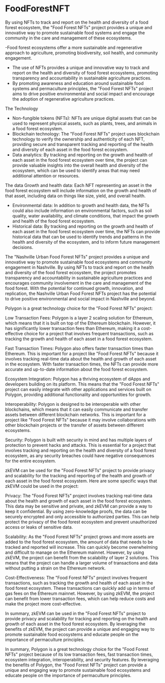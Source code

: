 # FoodForestNFT
By using NFTs to track and report on the health and diversity of a food forest ecosystem, the "Food Forest NFTs" project provides a unique and innovative way to promote sustainable food systems and engage the community in the care and management of these ecosystems.

-Food forest ecosystems offer a more sustainable and regenerative approach to agriculture, promoting biodiversity, soil health, and community engagement.
- The use of NFTs provides a unique and innovative way to track and report on the health and diversity of food forest ecosystems, promoting transparency and accountability in sustainable agriculture practices.
- By promoting awareness and education around sustainable food systems and permaculture principles, the "Food Forest NFTs" project aims to drive positive environmental and social impact and encourage the adoption of regenerative agriculture practices.

The Technology
- Non-fungible tokens (NFTs): NFTs are unique digital assets that can be used to represent physical assets, such as plants, trees, and animals in a food forest ecosystem.
- Blockchain technology: The "Food Forest NFTs" project uses blockchain technology to verify the ownership and authenticity of each NFT, providing secure and transparent tracking and reporting of the health and diversity of each asset in the food forest ecosystem.
- Data analytics: By tracking and reporting on the growth and health of each asset in the food forest ecosystem over time, the project can provide valuable insights into the overall health and diversity of the ecosystem, which can be used to identify areas that may need additional attention or resources.

The data
 Growth and health data: Each NFT representing an asset in the food forest ecosystem will include information on the growth and health of that asset, including data on things like size, yield, and overall health.
- Environmental data: In addition to growth and health data, the NFTs could also include information on environmental factors, such as soil quality, water availability, and climate conditions, that impact the growth and health of the food forest ecosystem.
- Historical data: By tracking and reporting on the growth and health of each asset in the food forest ecosystem over time, the NFTs can provide historical data that can be used to identify trends and patterns in the health and diversity of the ecosystem, and to inform future management decisions.

The "Nashville Urban Food Forest NFTs" project provides a unique and innovative way to promote sustainable food ecosystems and community engagement in Nashville. By using NFTs to track and report on the health and diversity of the food forest ecosystem, the project promotes transparency and accountability in sustainable agriculture practices and encourages community involvement in the care and management of the food forest. With the potential for continued growth, innovation, and replication, the Nashville Urban Food Forest NFTs project has the potential to drive positive environmental and social impact in Nashville and beyond.

Polygon is a great technology choice for the "Food Forest NFTs" project:

Low Transaction Fees: Polygon is a layer 2 scaling solution for Ethereum, which means that it is built on top of the Ethereum blockchain. However, it has significantly lower transaction fees than Ethereum, making it a cost-effective choice for a project that involves frequent transactions, such as tracking the growth and health of each asset in a food forest ecosystem.

Fast Transaction Times: Polygon also offers faster transaction times than Ethereum. This is important for a project like "Food Forest NFTs" because it involves tracking real-time data about the health and growth of each asset in the ecosystem. With faster transaction times, the NFTs can provide more accurate and up-to-date information about the food forest ecosystem.

Ecosystem Integration: Polygon has a thriving ecosystem of dApps and developers building on its platform. This means that the "Food Forest NFTs" project can easily integrate with other applications and services built on Polygon, providing additional functionality and opportunities for growth.

Interoperability: Polygon is designed to be interoperable with other blockchains, which means that it can easily communicate and transfer assets between different blockchain networks. This is important for a project like "Food Forest NFTs" because it may involve collaborations with other blockchain projects or the transfer of assets between different ecosystems.

Security: Polygon is built with security in mind and has multiple layers of protection to prevent hacks and attacks. This is essential for a project that involves tracking and reporting on the health and diversity of a food forest ecosystem, as any security breaches could have negative consequences for the entire ecosystem.

zkEVM can be used for the "Food Forest NFTs" project to provide privacy and scalability for the tracking and reporting of the health and growth of each asset in the food forest ecosystem. Here are some specific ways that zkEVM could be used in the project:

Privacy: The "Food Forest NFTs" project involves tracking real-time data about the health and growth of each asset in the food forest ecosystem. This data may be sensitive and private, and zkEVM can provide a way to keep it confidential. By using zero-knowledge proofs, the data can be securely encrypted and only accessible to authorized parties. This can help protect the privacy of the food forest ecosystem and prevent unauthorized access or leaks of sensitive data.

Scalability: As the "Food Forest NFTs" project grows and more assets are added to the food forest ecosystem, the amount of data that needs to be tracked and reported will increase. This can quickly become overwhelming and difficult to manage on the Ethereum mainnet. However, by using zkEVM, the project can benefit from the scalability of layer 2 solutions. This means that the project can handle a larger volume of transactions and data without putting a strain on the Ethereum network.

Cost-Effectiveness: The "Food Forest NFTs" project involves frequent transactions, such as tracking the growth and health of each asset in the food forest ecosystem. These transactions can quickly add up in terms of gas fees on the Ethereum mainnet. However, by using zkEVM, the project can benefit from lower transaction fees, which can help reduce costs and make the project more cost-effective.

In summary, zkEVM can be used in the "Food Forest NFTs" project to provide privacy and scalability for tracking and reporting on the health and growth of each asset in the food forest ecosystem. By leveraging the benefits of zkEVM, the project can provide a unique and engaging way to promote sustainable food ecosystems and educate people on the importance of permaculture principles.


In summary, Polygon is a great technology choice for the "Food Forest NFTs" project because of its low transaction fees, fast transaction times, ecosystem integration, interoperability, and security features. By leveraging the benefits of Polygon, the "Food Forest NFTs" project can provide a unique and engaging way to promote sustainable food ecosystems and educate people on the importance of permaculture principles.

